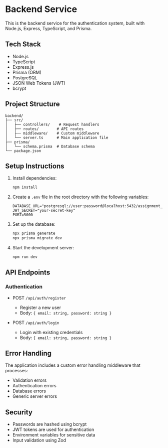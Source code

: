 # Backend Service

This is the backend service for the authentication system, built with Node.js, Express, TypeScript, and Prisma.

## Tech Stack

- Node.js
- TypeScript
- Express.js
- Prisma (ORM)
- PostgreSQL
- JSON Web Tokens (JWT)
- bcrypt

## Project Structure

```
backend/
├── src/
│   ├── controllers/    # Request handlers
│   ├── routes/        # API routes
│   ├── middleware/    # Custom middleware
│   └── server.ts      # Main application file
├── prisma/
│   └── schema.prisma  # Database schema
└── package.json
```

## Setup Instructions

1. Install dependencies:

   ```bash
   npm install
   ```

2. Create a `.env` file in the root directory with the following variables:

   ```
   DATABASE_URL="postgresql://user:password@localhost:5432/assignment_db"
   JWT_SECRET="your-secret-key"
   PORT=5000
   ```

3. Set up the database:

   ```bash
   npx prisma generate
   npx prisma migrate dev
   ```

4. Start the development server:
   ```bash
   npm run dev
   ```

## API Endpoints

### Authentication

- POST `/api/auth/register`

  - Register a new user
  - Body: `{ email: string, password: string }`

- POST `/api/auth/login`
  - Login with existing credentials
  - Body: `{ email: string, password: string }`

## Error Handling

The application includes a custom error handling middleware that processes:

- Validation errors
- Authentication errors
- Database errors
- Generic server errors

## Security

- Passwords are hashed using bcrypt
- JWT tokens are used for authentication
- Environment variables for sensitive data
- Input validation using Zod
